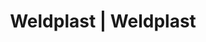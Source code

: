 ---
Link: "file:/Users/vinayakpatel/Downloads/www.weldplast.cz/eshop_products_compare/add/eshop-products-variant641"
product_name: "null"
product_id: "null"
title: "Weldplast | Weldplast"
product_desc: ""
product_specs: ""
product_downloads: ""
href: ""
accessories: ""
similar_products: ""
---